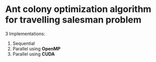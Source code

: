 # Ant colony optimization algorithm for travelling salesman problem

3 Implementations:
1. Sequential
2. Parallel using **OpenMP**
3. Parallel using **CUDA**
